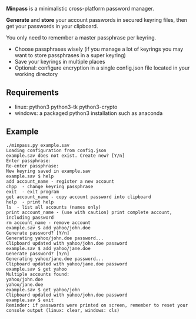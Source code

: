 __Minpass__ is a minimalistic cross-platform password manager.

__Generate__ and __store__ your account passwords in secured keyring files, then get your passwords in your clipboard.

You only need to remember a master passphrase per keyring.

* Choose passphrases wisely (if you manage a lot of keyrings you may want to store passphrases in a super keyring)
* Save your keyrings in multiple places
* Optional: configure encryption in a single config.json file located in your working directory

## Requirements

* linux: python3 python3-tk python3-crypto
* windows: a packaged python3 installation such as anaconda

## Example

```
./minpass.py example.sav
Loading configuration from config.json
example.sav does not exist. Create new? [Y/n] 
Enter passphrase: 
Re-enter passphrase: 
New keyring saved in example.sav
example.sav $ help
add account_name - register a new account
chpp  - change keyring passphrase
exit  - exit program
get account_name - copy account password into clipboard
help  - print help
ls  - list all accounts (names only)
print account_name - (use with caution) print complete account, including password
rm account_name - remove account
example.sav $ add yahoo/john.doe
Generate password? [Y/n] 
Generating yahoo/john.doe password...
Clipboard updated with yahoo/john.doe password
example.sav $ add yahoo/jane.doe
Generate password? [Y/n] 
Generating yahoo/jane.doe password...
Clipboard updated with yahoo/jane.doe password
example.sav $ get yahoo
Multiple accounts found:
yahoo/john.doe
yahoo/jane.doe
example.sav $ get yahoo/john
Clipboard updated with yahoo/john.doe password
example.sav $ exit
Reminder: if passwords were printed on screen, remember to reset your console output (linux: clear, windows: cls)
```
